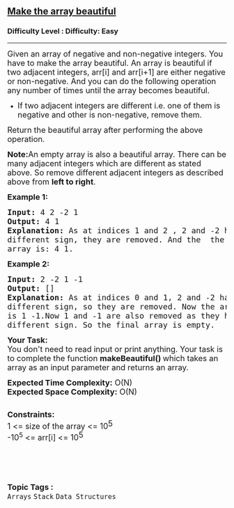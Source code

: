 <h2><a href="https://www.geeksforgeeks.org/problems/make-the-array-beautiful--170647/1?page=1&category=Stack&difficulty=Easy,Medium,Hard&status=unsolved,attempted&sortBy=accuracy">Make the array beautiful</a></h2><h3>Difficulty Level : Difficulty: Easy</h3><hr><div class="problems_problem_content__Xm_eO"><p><span style="font-size:18px">Given an array of negative and non-negative integers. You have to make the array beautiful. An array is beautiful if two adjacent integers, arr[i] and arr[i+1] are either negative or non-negative. And you can do the following&nbsp;operation any number of times until the array becomes beautiful.</span></p>

<ul>
	<li><span style="font-size:18px">If two adjacent integers are&nbsp;different i.e. one of them is negative and other is non-negative, remove them.</span></li>
</ul>

<p><span style="font-size:18px">Return the beautiful array after performing the above operation.</span></p>

<p><span style="font-size:18px"><strong>Note:</strong>An empty array is also a beautiful array. There can be many adjacent integers which are different as stated above. So remove different adjacent integers as described above from <strong>left to right</strong>.</span></p>

<p><span style="font-size:18px"><strong>Example 1:</strong></span></p>

<pre><span style="font-size:18px"><strong>Input: </strong>4 2 -2 1<strong>
Output: </strong>4 1
<strong>Explanation:</strong> As at indices 1 and 2 , 2 and -2 have
different sign, they are removed. And the  the final
array is: 4 1.</span>
</pre>

<p><strong><span style="font-size:18px">Example 2:</span></strong></p>

<pre><strong><span style="font-size:18px">Input: </span></strong><span style="font-size:18px">2 -2 1 -1</span><strong><span style="font-size:18px">
Output: </span></strong><span style="font-size:18px">[]</span><strong><span style="font-size:18px">
Explanation: </span></strong><span style="font-size:18px">As at indices 0 and 1, 2 and -2 have
different sign, so they are removed. Now the array
is 1 -1.Now 1 and -1 are also removed as they have
different sign. So the final array is empty. </span></pre>

<p><span style="font-size:18px"><strong>Your Task:</strong><br>
You don't need to read input or print anything. Your task is to complete the function&nbsp;<strong>makeBeautiful()&nbsp;</strong>which takes an array as an input parameter and returns an array.</span></p>

<p><span style="font-size:18px"><strong>Expected Time Complexity:</strong> O(N)<br>
<strong>Expected Space Complexity:</strong> O(N)</span></p>

<p><br>
<span style="font-size:18px"><strong>Constraints:</strong><br>
1 &lt;= size of the array&nbsp;&lt;= 10</span><sup><span style="font-size:18px">5</span></sup><br>
<span style="font-size:18px">-10<sup>5</sup> &lt;= arr[i] &lt;= 10</span><sup><span style="font-size:18px">5</span></sup><br>
&nbsp;</p>

<p>&nbsp;</p>
</div><br><p><span style=font-size:18px><strong>Topic Tags : </strong><br><code>Arrays</code>&nbsp;<code>Stack</code>&nbsp;<code>Data Structures</code>&nbsp;